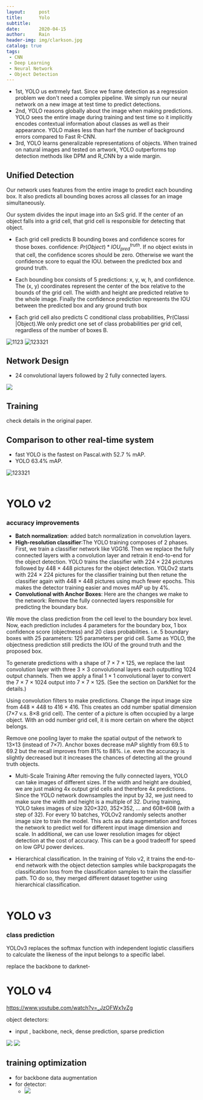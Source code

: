 ```yaml
---
layout:     post
title:      Yolo
subtitle:   
date:       2020-04-15
author:     Rain
header-img: img/clarkson.jpg
catalog: true
tags:    
 - CNN
 - Deep Learning
 - Neural Network
 - Object Detection
---
```


 - 1st, YOLO us extrmely fast. Since we frame detection as a regression problem we don't need a complex pipeline. We simply run our neural network on a new image at test time to predict detections.
 - 2nd, YOLO reasons globally about the image when making predictions. YOLO sees the entire image during training and test time so it implicitly encodes contextual information about classes as well as their appearance. YOLO makes less than harf the number of background errors compared to Fast R-CNN.
- 3rd, YOLO learns generalizable representations of objects. When trained on natural images and tested on artwork, YOLO outperforms top detection methods like DPM and R_CNN by a wide margin.

## Unified Detection

Our network uses features from the entire image to predict each bounding box. It also predicts all bounding boxes across all classes for an image simultaneously.

Our system divides the input image into an SxS grid. If the center of an object falls into a grid cell, that grid cell is responsible for detecting that object.

- Each grid cell predicts B bounding boxes and confidence scores for those boxes. confidence: $Pr(Object)*IOU_{pred}^{truth}$. If no object exists in that cell, the confidence scores should be zero. Otherwise we want the confidence score to equal the IOU. between the predicted box and ground truth.

- Each bounding box consists of 5 predictions: x, y, w, h,
and confidence. The (x, y) coordinates represent the center
of the box relative to the bounds of the grid cell. The width
and height are predicted relative to the whole image. Finally
the confidence prediction represents the IOU between the
predicted box and any ground truth box

- Each grid cell also predicts C conditional class probabilities, Pr(Classi
|Object).We only predict one set of class probabilities per grid cell, regardless of the
number of boxes B.

<img src="https://i.ibb.co/CKjmd90/1123.png" alt="1123" border="0">
<img src="https://i.ibb.co/JHHtBpy/123321.png" alt="123321" border="0">

## Network Design

- 24 convolutional layers followed by 2 fully connected layers.
<img src='https://i.ibb.co/8rMS8fW/123321.png'>

## Training


 check details in the original paper.


 ## Comparison to other real-time system
 
 - fast YOLO is the fastest on Pascal.with 52.7 % mAP.
 - YOLO 63.4% mAP.

<img src="https://i.ibb.co/7XZrgbm/123321.png" alt="123321" border="0">
<br><br>


# YOLO v2
### accuracy improvements
 - **Batch normalization**: added batch normalization in convolution layers.
 - **High-resolution classifier**:The YOLO training composes of 2 phases. First, we train a classifier network like VGG16. Then we replace the fully connected layers with a convolution layer and retrain it end-to-end for the object detection. YOLO trains the classifier with 224 × 224 pictures followed by 448 × 448 pictures for the object detection. YOLOv2 starts with 224 × 224 pictures for the classifier training but then retune the classifier again with 448 × 448 pictures using much fewer epochs. This makes the detector training easier and moves mAP up by 4%.
 - **Convolutional with Anchor Boxes**:
Here are the changes we make to the network:
Remove the fully connected layers responsible for predicting the boundary box.

We move the class prediction from the cell level to the boundary box level. Now, each prediction includes 4 parameters for the boundary box, 1 box confidence score (objectness) and 20 class probabilities. i.e. 5 boundary boxes with 25 parameters: 125 parameters per grid cell. Same as YOLO, the objectness prediction still predicts the IOU of the ground truth and the proposed box.

To generate predictions with a shape of 7 × 7 × 125, we replace the last convolution layer with three 3 × 3 convolutional layers each outputting 1024 output channels. Then we apply a final 1 × 1 convolutional layer to convert the 7 × 7 × 1024 output into 7 × 7 × 125. (See the section on DarkNet for the details.)

Using convolution filters to make predictions.
Change the input image size from 448 × 448 to 416 × 416. This creates an odd number spatial dimension (7×7 v.s. 8×8 grid cell). The center of a picture is often occupied by a large object. With an odd number grid cell, it is more certain on where the object belongs.

Remove one pooling layer to make the spatial output of the network to 13×13 (instead of 7×7).
Anchor boxes decrease mAP slightly from 69.5 to 69.2 but the recall improves from 81% to 88%. i.e. even the accuracy is slightly decreased but it increases the chances of detecting all the ground truth objects.

- Multi-Scale Training
After removing the fully connected layers, YOLO can take images of different sizes. If the width and height are doubled, we are just making 4x output grid cells and therefore 4x predictions. Since the YOLO network downsamples the input by 32, we just need to make sure the width and height is a multiple of 32. During training, YOLO takes images of size 320×320, 352×352, … and 608×608 (with a step of 32). For every 10 batches, YOLOv2 randomly selects another image size to train the model. This acts as data augmentation and forces the network to predict well for different input image dimension and scale. In additional, we can use lower resolution images for object detection at the cost of accuracy. This can be a good tradeoff for speed on low GPU power devices.

- Hierarchical classification.
 In the training of Yolo v2, it trains the end-to-end network with the object detection samples while backpropagats the classification loss from the classification  samples to train the classifier path. TO do so, they merged different dataset together using hierarchical classification.
<br><br>
 # YOLO v3
 ### class prediction
 YOLOv3 replaces the softmax function with independent logistic classifiers to calculate the likeness of the input belongs to a specific label. 

 replace the backbone to darknet-


 # YOLO v4

https://www.youtube.com/watch?v=_JzOFWx1vZg

object detectors:
 - input , backbone, neck, dense prediction, sparse prediction
 <img src="https://i.imgur.com/rD8TpUY.jpg">
 <img src="https://i.imgur.com/1J57tO7.jpg">

## training optimization
 - for backbone data augmentation
 - for detector:
     - <img src='https://i.imgur.com/m5zn7QF.jpg'>
     